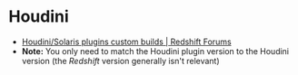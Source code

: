 # Houdini

- [Houdini/Solaris plugins custom builds | Redshift Forums](https://redshift.maxon.net/topic/31230/houdini-solaris-plugins-custom-builds)
- **Note:** You only need to match the Houdini plugin version to the Houdini version (the *Redshift* version generally isn't relevant)
